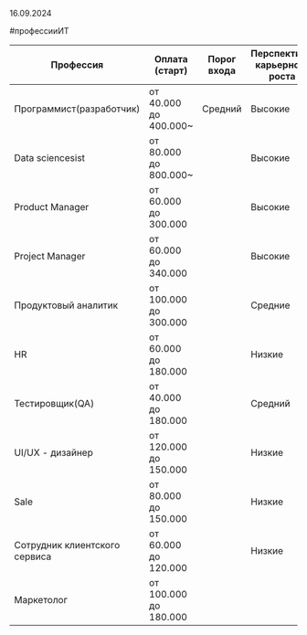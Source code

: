 16.09.2024 

#профессииИТ

| Профессия                     | Оплата (старт)        | Порог входа | Перспективы карьерного роста |
| ----------------------------- | --------------------- | ----------- | ---------------------------- |
| Программист(разработчик)      | от 40.000 до 400.000~ | Средний     | Высокие                      |
| Data sciencesist              | от 80.000 до 800.000~ |             | Высокие                      |
| Product Manager               | от 60.000 до 300.000  |             | Высокие                      |
| Project Manager               | от 60.000 до 340.000  |             | Высокие                      |
| Продуктовый аналитик          | от 100.000 до 300.000 |             | Средние                      |
| HR                            | от 60.000 до 180.000  |             | Низкие                       |
| Тестировщик(QA)               | от 40.000 до 180.000  |             | Средний                      |
| UI/UX - дизайнер              | от 120.000 до 150.000 |             | Низкие                       |
| Sale                          | от 80.000 до 150.000  |             | Низкие                       |
| Сотрудник клиентского сервиса | от 60.000 до 120.000  |             | Низкие                       |
| Маркетолог                    | от 100.000 до 180.000 |             |                              |

